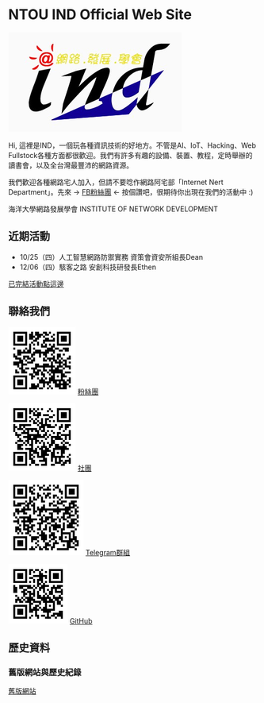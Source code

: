 # NTOU IND Official Web Site

![](img/INDmark1-2.jpg)

Hi, 這裡是IND，一個玩各種資訊技術的好地方。不管是AI、IoT、Hacking、Web Fullstock各種方面都很歡迎。我們有許多有趣的設備、裝置、教程，定時舉辦的讀書會，以及全台灣最豐沛的網路資源。

我們歡迎各種網路宅人加入，但請不要唸作網路阿宅部「Internet Nert Department」。先來 -> [FB粉絲團](https://www.facebook.com/ind.ntou/) <- 按個讚吧，很期待你出現在我們的活動中 :)

海洋大學網路發展學會 INSTITUTE OF NETWORK DEVELOPMENT

## 近期活動

* 10/25（四）人工智慧網路防禦實務 資策會資安所組長Dean
* 12/06（四）駭客之路 安創科技研發長Ethen 

[已完結活動點這邊](...)

## 聯絡我們

![](img/qr_fbfan.png)
[粉絲團](https://www.facebook.com/ind.ntou/)

![](img/qr_fbgroup.png)
[社團](https://www.facebook.com/groups/ind.ntou/)

![](img/qr_telegram.png)
[Telegram群組](https://t.me/joinchat/A0isxRDS_IZnfSabF-shug)

![](img/qr_github.png)
[GitHub](https://github.com/ntouind)

## 歷史資料

### 舊版網站與歷史紀錄

[舊版網站](...)